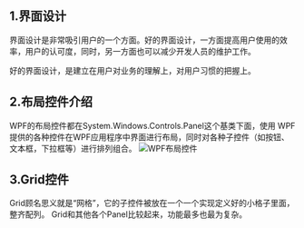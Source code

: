 ## 1.界面设计
界面设计是非常吸引用户的一个方面。好的界面设计，一方面提高用户使用的效率，用户的认可度，同时，另一方面也可以减少开发人员的维护工作。

好的界面设计，是建立在用户对业务的理解上，对用户习惯的把握上。

## 2.布局控件介绍
WPF的布局控件都在System.Windows.Controls.Panel这个基类下面，使用 WPF提供的各种控件在WPF应用程序中界面进行布局，同时对各种子控件（如按钮、文本框，下拉框等）进行排列组合。
![WPF布局控件](http://images0.cnblogs.com/blog2015/10343/201505/301030312199497.png)

## 3.Grid控件
Grid顾名思义就是“网格”，它的子控件被放在一个一个实现定义好的小格子里面，整齐配列。 Grid和其他各个Panel比较起来，功能最多也最为复杂。
